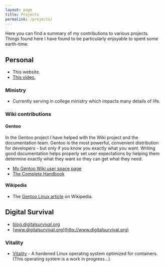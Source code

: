 ```yaml
---
layout: page
title: Projects
permalink: /projects/
---
```


Here you can find a summary of my contributions to various projects. Things found here I have found to be particularly enjoyable to spent some earth-time:

## Personal ##

* This website.
* [This video.](https://www.youtube.com/watch?v=dQw4w9WgXcQ)

### Ministry ###

* Currently serving in college ministry which impacts many details of life.

### Wiki contributions ###

#### Gentoo ####

In the Gentoo project I have helped with the Wiki project and the documentation team. Gentoo is the most powerful, convenient distribution for developers - but only if you know you exactly what you want. Writing good documentation helps properly set user expectations by helping them determine exactly what they want so they can get what they need.

* [My Gentoo Wiki user space page](https://wiki.gentoo.org/wiki/User:Maffblaster)
* [The Complete Handbook](https://wiki.gentoo.org/wiki/Complete_Handbook)

#### Wikipedia ####

* The [Gentoo Linux article](https://en.wikipedia.org/wiki/Gentoo_Linux) on Wikipedia.

## Digital Survival ##

* [blog.digitalsurvival.org](http://blog.digitalsurvival.org)
* [www.digitalsurvival.org](http://www.digitalsurvival.org)

### Vitality ###

* [Vitality](www.digitalsurvival.org/vitality) - A hardened Linux operating system optimized for containers. (This operating system is a work in progress...)
